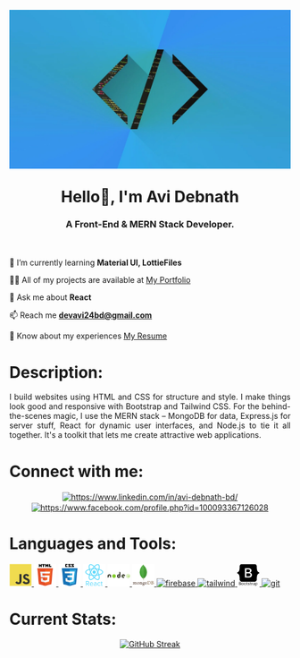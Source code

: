 

![The San Juan Mountains are beautiful!](/assets/cover.webp "San Juan Mountains")

<h1 align="center" style="margin-top: 30px;">Hello👋, I'm Avi Debnath</h1>
<h3 align="center" style="margin-bottom: 50px;">A Front-End & MERN Stack Developer.</h3>


🌱 I’m currently learning **Material UI, LottieFiles** 

👨‍💻 All of my projects are available at [My Portfolio](https://avideb24.github.io/my-portfolio/)

💬 Ask me about **React**

📫 Reach me **devavi24bd@gmail.com**

📄 Know about my experiences [My Resume](https://drive.google.com/file/d/1xVpSpADf_iOG6R8yr9Ye6Qwu1ewXAVau/view?usp=drive_link)


<h1 align="left">Description:</h1>
<p align="center" style="text-align:justify">I build websites using HTML and CSS for structure and style. I make things look good and responsive with Bootstrap and Tailwind CSS. For the behind-the-scenes magic, I use the MERN stack – MongoDB for data, Express.js for server stuff, React for dynamic user interfaces, and Node.js to tie it all together. It's a toolkit that lets me create attractive web applications.</p>


<h1 align="left">Connect with me:</h1>
<p align="center">
<a href="https://linkedin.com/in/https://www.linkedin.com/in/avi-debnath-bd/" target="blank"><img align="center" src="https://raw.githubusercontent.com/rahuldkjain/github-profile-readme-generator/master/src/images/icons/Social/linked-in-alt.svg" alt="https://www.linkedin.com/in/avi-debnath-bd/" height="30" width="40" /></a>
<a href="https://fb.com/https://www.facebook.com/profile.php?id=100093367126028" target="blank"><img align="center" src="https://raw.githubusercontent.com/rahuldkjain/github-profile-readme-generator/master/src/images/icons/Social/facebook.svg" alt="https://www.facebook.com/profile.php?id=100093367126028" height="30" width="40" /></a>
</p>

<h1 align="left">Languages and Tools:</h1>
<a href="https://developer.mozilla.org/en-US/docs/Web/JavaScript" target="_blank" rel="noreferrer"> <img src="https://raw.githubusercontent.com/devicons/devicon/master/icons/javascript/javascript-original.svg" alt="javascript" width="40" height="40"/> </a> 
<a href="https://www.w3.org/html/" target="_blank" rel="noreferrer"> <img src="https://raw.githubusercontent.com/devicons/devicon/master/icons/html5/html5-original-wordmark.svg" alt="html5" width="40" height="40"/> </a>
<a href="https://www.w3schools.com/css/" target="_blank" rel="noreferrer"> <img src="https://raw.githubusercontent.com/devicons/devicon/master/icons/css3/css3-original-wordmark.svg" alt="css3" width="40" height="40"/> </a> 
<a href="https://reactjs.org/" target="_blank" rel="noreferrer"> <img src="https://raw.githubusercontent.com/devicons/devicon/master/icons/react/react-original-wordmark.svg" alt="react" width="40" height="40"/> </a><a href="https://nodejs.org" target="_blank" rel="noreferrer"> <img src="https://raw.githubusercontent.com/devicons/devicon/master/icons/nodejs/nodejs-original-wordmark.svg" alt="nodejs" width="40" height="40"/> </a> 
<a href="https://www.mongodb.com/" target="_blank" rel="noreferrer"> <img src="https://raw.githubusercontent.com/devicons/devicon/master/icons/mongodb/mongodb-original-wordmark.svg" alt="mongodb" width="40" height="40"/> </a><a href="https://firebase.google.com/" target="_blank" rel="noreferrer"> <img src="https://www.vectorlogo.zone/logos/firebase/firebase-icon.svg" alt="firebase" width="40" height="40"/> </a> 
<a href="https://tailwindcss.com/" target="_blank" rel="noreferrer"> <img src="https://www.vectorlogo.zone/logos/tailwindcss/tailwindcss-icon.svg" alt="tailwind" width="40" height="40"/> </a>
<a href="https://getbootstrap.com" target="_blank" rel="noreferrer"> <img src="https://raw.githubusercontent.com/devicons/devicon/master/icons/bootstrap/bootstrap-plain-wordmark.svg" alt="bootstrap" width="40" height="40"/> </a><a href="https://git-scm.com/" target="_blank" rel="noreferrer"> <img src="https://www.vectorlogo.zone/logos/git-scm/git-scm-icon.svg" alt="git" width="40" height="40"/> 
</a>
</p>

<h1 align="left">Current Stats:</h1>
<!-- [![My Skills](https://skillicons.dev/icons?i=aws,gcp,azure,react,vue,flutter&perline=3)](https://skillicons.dev) -->

<p align="center"><a href="https://git.io/streak-stats"><img src="https://github-readme-streak-stats.herokuapp.com?user=avideb24&theme=ocean-gradient&date_format=j%20M%5B%20Y%5D" alt="GitHub Streak" /></a></p>


